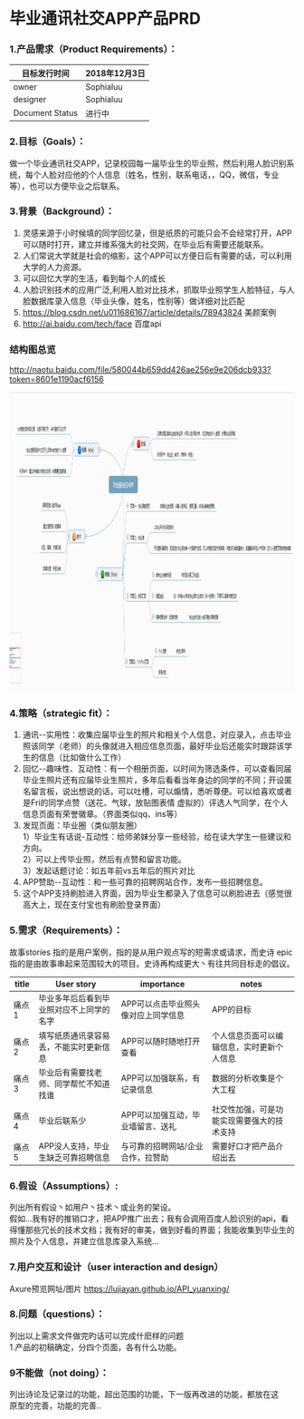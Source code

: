#  毕业通讯社交APP产品PRD
### 1.产品需求（Product Requirements）：

目标发行时间 | 2018年12月3日
---|---
owner | Sophialuu
designer | Sophialuu
Document Status |进行中


### 2.目标（Goals）：

做一个毕业通讯社交APP，记录校园每一届毕业生的毕业照，然后利用人脸识别系统，每个人脸对应他的个人信息（姓名，性别，联系电话，，QQ，微信，专业等），也可以方便毕业之后联系。

### 3.背景（Background）：

 1. 灵感来源于小时候填的同学回忆录，但是纸质的可能只会不会经常打开，APP可以随时打开，建立并维系强大的社交网，在毕业后有需要还能联系。
 2. 人们常说大学就是社会的缩影，这个APP可以方便日后有需要的话，可以利用大学的人力资源。
 3. 可以回忆大学的生活，看到每个人的成长
 4. 人脸识别技术的应用广泛,利用人脸对比技术，抓取毕业照学生人脸特征，与人脸数据库录入信息（毕业头像，姓名，性别等）做详细对比匹配
 5. https://blog.csdn.net/u011686167/article/details/78943824 美颜案例
 6. http://ai.baidu.com/tech/face 百度api

### 结构图总览
http://naotu.baidu.com/file/580044b659dd426ae256e9e206dcb933?token=8601e1190acf6156

<img border="0" src="/images/思维导图.png" alt="Pulpit rock" width="604" height="528">


### 4.策略（strategic fit）：

1. 通讯--实用性：收集应届毕业生的照片和相关个人信息，对应录入，点击毕业照该同学（老师）的头像就进入相应信息页面，最好毕业后还能实时跟踪该学生的信息（比如做什么工作）
2. 回忆--趣味性、互动性：有一个相册页面，以时间为筛选条件，可以查看同届毕业生照片还有应届毕业生照片，多年后看看当年身边的同学的不同；开设匿名留言板，说出想说的话，可以吐槽，可以煽情，悉听尊便。可以给喜欢或者是Fri的同学点赞（送花、气球，放贴图表情 虚拟的）评选人气同学，在个人信息页面有荣誉徽章。（界面类似qq、ins等）
3. 发现页面：毕业圈（类似朋友圈）<br>
1）毕业生有话说-互动性：给师弟妹分享一些经验，给在读大学生一些建议和方向。<br>
2）可以上传毕业照，然后有点赞和留言功能。<br>
3）发起话题讨论：如五年前vs五年后的照片对比
4. APP赞助--互动性：和一些可靠的招聘网站合作，发布一些招聘信息。
5. 这个APP支持刷脸进入界面，因为毕业生都录入了信息可以刷脸进去（感觉很高大上，现在支付宝也有刷脸登录界面）

### 5.需求（Requirements）：

故事stories 指的是用户案例，指的是从用户观点写的短需求或请求，而史诗 epic 指的是由故事串起来范围较大的项目。史诗再构成更大丶有往共同目标走的倡议。<br>

title | User story|importance|notes|
---|---|---|---|
痛点1 | 毕业多年后后看到毕业照对应不上同学的名字| APP可以点击毕业照头像对应上同学信息|APP的目标|
痛点2 | 填写纸质通讯录容易丢，不能实时更新信息| APP可以随时随地打开查看|个人信息页面可以编辑信息，实时更新个人信息|
痛点3 | 毕业后有需要找老师、同学帮忙不知道找谁| APP可以加强联系，有记录信息|数据的分析收集是个大工程|
痛点4 | 毕业后联系少| APP可以加强互动，毕业墙留言、送礼|社交性加强，可是功能实现需要强大的技术支持|
痛点5 | APP没人支持，毕业生缺乏可靠招聘信息|与可靠的招聘网站/企业合作，拉赞助| 需要好口才把产品介绍出去|
### 6.假设（Assumptions）:

列出所有假设丶如用户丶技术丶或业务的架设。<br>
假如...我有好的推销口才，把APP推广出去；我有会调用百度人脸识别的api，看得懂那些冗长的技术文档；我有好的审美，做到好看的界面；我能收集到毕业生的照片及个人信息，并建立信息库录入系统...
### 7.用户交互和设计（user interaction and design）

Axure预览网址/图片
 https://lujiayan.github.io/API_yuanxing/
### 8.问题（questions）：

列出以上需求文件做完旳话可以完成什麽样的问题<br>
1.产品的初稿确定，分四个页面，各有什么功能。

### 9不能做（not doing）：

列出诗论及记录过的功能，超出范围的功能，下一版再改进的功能，都放在这<br>
原型的完善，功能的完善..








